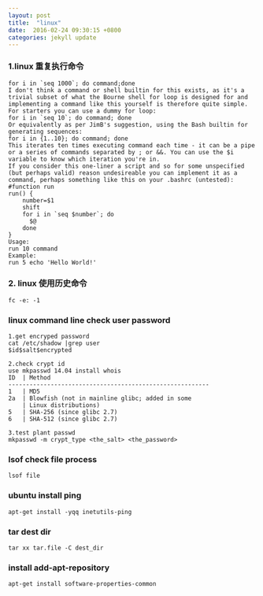 ```yaml
---
layout: post
title:  "linux"
date:  2016-02-24 09:30:15 +0800
categories: jekyll update
---
```


### 1.linux 重复执行命令

    for i in `seq 1000`; do command;done
    I don't think a command or shell builtin for this exists, as it's a trivial subset of what the Bourne shell for loop is designed for and implementing a command like this yourself is therefore quite simple.
    For starters you can use a dummy for loop:
    for i in `seq 10`; do command; done
    Or equivalently as per JimB's suggestion, using the Bash builtin for generating sequences:
    for i in {1..10}; do command; done
    This iterates ten times executing command each time - it can be a pipe or a series of commands separated by ; or &&. You can use the $i variable to know which iteration you're in.
    If you consider this one-liner a script and so for some unspecified (but perhaps valid) reason undesireable you can implement it as a command, perhaps something like this on your .bashrc (untested):
    #function run
    run() {
        number=$1
        shift
        for i in `seq $number`; do
          $@
        done
    }
    Usage:
    run 10 command
    Example:
    run 5 echo 'Hello World!'

### 2. linux 使用历史命令
    
    fc -e: -1

### linux command line check user password

    1.get encryped password
    cat /etc/shadow |grep user
    $id$salt$encrypted

    2.check crypt id
    use mkpasswd 14.04 install whois
    ID  | Method
    ---------------------------------------------------------
    1   | MD5
    2a  | Blowfish (not in mainline glibc; added in some
        | Linux distributions)
    5   | SHA-256 (since glibc 2.7)
    6   | SHA-512 (since glibc 2.7)

    3.test plant passwd
    mkpasswd -m crypt_type <the_salt> <the_password>


### lsof check file process

    lsof file

### ubuntu install ping
    
    apt-get install -yqq inetutils-ping

### tar dest dir
    tar xx tar.file -C dest_dir

### install add-apt-repository

    apt-get install software-properties-common
